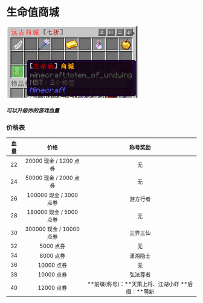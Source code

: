 # 生命值商城

![生命值商城](../image/生命值商城.png)

##### 可以升级你的游戏血量

### 价格表

| 血量 |           价格           |                     称号奖励                      |
| :--: | :----------------------: | :-----------------------------------------------: |
|  22  |  20000 现金 / 1200 点券  |                        无                         |
|  24  | 50000 现金 /  2000 点券  |                        无                         |
|  26  | 100000 现金 / 3000 点券  |                     游方行者                      |
|  28  | 180000 现金 / 5000 点券  |                        无                         |
|  30  | 300000 现金 / 10000 点券 |                     三界三仙                      |
|  32  |        5000 点券         |                        无                         |
|  34  |        8000 点券         |                     潇湘隐士                      |
|  36  |        10000 点券        |                        无                         |
|  38  |        10000 点券        |                     弘法尊者                      |
|  40  |        12000 点券        | **前缀(称号)：**天策上将、江湖小虾 **后缀：**萌新 |

